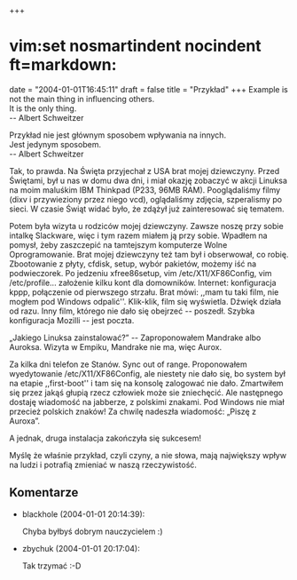 +++
# vim:set nosmartindent nocindent ft=markdown:
date = "2004-01-01T16:45:11"
draft = false
title = "Przykład"
+++
Example is not the main thing in influencing others.  
It is the only thing.  
\-- Albert Schweitzer  
  
Przykład nie jest głównym sposobem wpływania na innych.  
Jest jedynym sposobem.  
\-- Albert Schweitzer  

Tak, to prawda. Na Święta przyjechał z USA brat mojej dziewczyny. Przed
Świętami, był u nas w domu dwa dni, i miał okazję zobaczyć w akcji Linuksa na
moim maluśkim IBM Thinkpad (P233, 96MB RAM). Pooglądaliśmy filmy (dixv i
przywieziony przez niego vcd), oglądaliśmy zdjęcia, szperalismy po sieci. W
czasie Świąt widać było, że zdążył już zainteresować się tematem.

Potem była wizyta u rodziców mojej dziewczyny. Zawsze noszę przy sobie intalkę
Slackware, więc i tym razem miałem ją przy sobie. Wpadłem na pomysł, żeby
zaszczepić na tamtejszym komputerze Wolne Oprogramowanie. Brat mojej
dziewczyny też tam był i obserwował, co robię. Zbootowanie z płyty, cfdisk,
setup, wybór pakietów, możemy iść na podwieczorek. Po jedzeniu xfree86setup,
vim /etc/X11/XF86Config, vim /etc/profile... założenie kilku kont dla
domowników. Internet: konfiguracja kppp, połączenie od pierwszego strzału.
Brat mówi: ,,mam tu taki film, nie mogłem pod Windows odpalić''. Klik-klik,
film się wyświetla. Dźwięk działa od razu. Inny film, którego nie dało się
obejrzeć -- poszedł. Szybka konfiguracja Mozilli -- jest poczta.

„Jakiego Linuksa zainstalować?” -- Zaproponowałem Mandrake albo Auroksa.
Wizyta w Empiku, Mandrake nie ma, więc Aurox.

Za kilka dni telefon ze Stanów. Sync out of range. Proponowałem wyedytowanie
/etc/X11/XF86Config, ale niestety nie dało się, bo system był na etapie
,,first-boot'' i tam się na konsolę zalogować nie dało. Zmartwiłem się przez
jakąś głupią rzecz człowiek może sie zniechęcić. Ale następnego dostaję
wiadomość na jabberze, z polskimi znakami. Pod Windows nie miał przecież
polskich znaków! Za chwilę nadeszła wiadomość: „Piszę z Auroxa”.

A jednak, druga instalacja zakończyła się sukcesem!

Myślę że właśnie przykład, czyli czyny, a nie słowa, mają największy wpływ na
ludzi i potrafią zmieniać w naszą rzeczywistość.

## Komentarze

* blackhole (2004-01-01 20:14:39): <p>Chyba byłbyś dobrym nauczycielem :)</p>
* zbychuk (2004-01-01 20:17:04): <p>Tak trzymać :-D</p>
